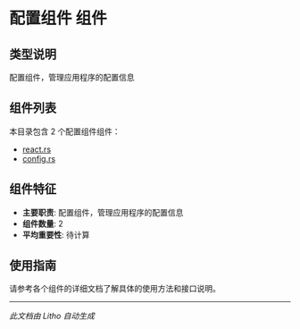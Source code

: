 # 配置组件 组件

## 类型说明
配置组件，管理应用程序的配置信息

## 组件列表

本目录包含 2 个配置组件组件：

- [react.rs](react.rs.md)
- [config.rs](config.rs.md)

## 组件特征
- **主要职责**: 配置组件，管理应用程序的配置信息
- **组件数量**: 2
- **平均重要性**: 待计算

## 使用指南
请参考各个组件的详细文档了解具体的使用方法和接口说明。

---
*此文档由 Litho 自动生成*
